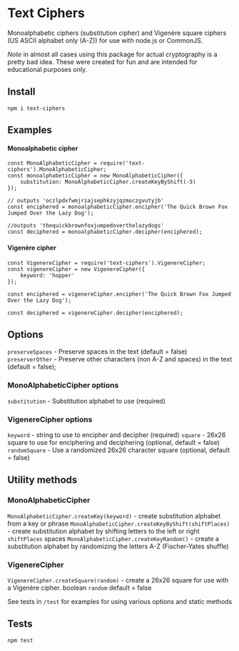 
# Text Ciphers

Monoalphabetic ciphers (substitution cipher) and Vigenère square ciphers (US ASCII alphabet only (A-Z)) for use with node.js or CommonJS.

*Note* in almost all cases using this package for actual cryptography is a pretty bad idea.  These were created for fun and are intended for educational purposes only.

## Install

```
npm i text-ciphers
```

## Examples

#### Monoalphabetic cipher
```
const MonoAlphabeticCipher = require('text-ciphers').MonoAlphabeticCipher;
const monoalphabeticCipher = new MonoAlphabeticCipher({
	substitution: MonoAlphabeticCipher.createKeyByShift(-5)
});

// outputs 'oczlpdxfwmjriajsephkzyjqzmoczgvutyjb'
const enciphered = monoalphabeticCipher.encipher('The Quick Brown Fox Jumped Over the Lazy Dog');

//outputs 'thequickbrownfoxjumpedoverthelazydogs'
const deciphered = monoalphabeticCipher.decipher(enciphered);
```

#### Vigenère cipher
```
const VigenereCipher = require('text-ciphers').VigenereCipher;
const vigenereCipher = new VigenereCipher({
	keyword: 'hopper'
});

const enciphered = vigenereCipher.encipher('The Quick Brown Fox Jumped Over the Lazy Dog');

const deciphered = vigenereCipher.decipher(enciphered);
```

## Options

```preserveSpaces``` - Preserve spaces in the  text (default = false)
```preserverOther``` - Preserve other characters (non A-Z and spaces) in the text (default = false);

### MonoAlphabeticCipher options
```substitution``` - Substitution alphabet to use (required)

### VigenereCipher options
```keyword``` - string to use to encipher and decipher (required)
```square``` - 26x26 square to use for enciphering and deciphering (optional, default = false)
```randomSquare``` - Use a randomized 26x26 character square (optional, default = false)

## Utility methods
### MonoAlphabeticCipher
```MonoAlphabeticCipher.createKey(keyword)``` - create substitution alphabet from a key or phrase
```MonoAlphabeticCipher.createKeyByShift(shiftPlaces)``` - create substitution alphabet by shifting letters to the left or right ```shiftPlaces``` spaces
```MonoAlphabeticCipher.createKeyRandom()``` - create a substitution alphabet by randomizing the letters A-Z (Fischer-Yates shuffle)

### VigenereCipher
```VigenereCipher.createSquare(random)``` - create a 26x26 square for use with a Vigenère cipher.  boolean ```random``` default = false

See tests in ```/test``` for examples for using various options and static methods


## Tests
```npm test```
